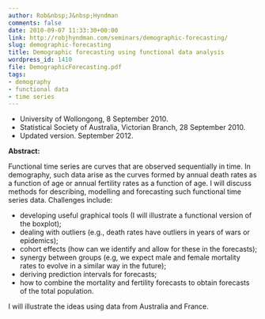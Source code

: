 ```yaml
---
author: Rob&nbsp;J&nbsp;Hyndman
comments: false
date: 2010-09-07 11:33:30+00:00
link: http://robjhyndman.com/seminars/demographic-forecasting/
slug: demographic-forecasting
title: Demographic forecasting using functional data analysis
wordpress_id: 1410
file: DemographicForecasting.pdf
tags:
- demography
- functional data
- time series
---
```


+ University of Wollongong, 8 September 2010. 
+ Statistical Society of Australia, Victorian Branch, 28 September 2010. 
+ Updated version. September 2012. 
 
**Abstract:** 

Functional time series are curves that are observed sequentially in time. In demography, such data arise as the curves formed by annual death rates as a function of age or annual fertility rates as a function of age. I will discuss methods for describing, modelling and forecasting such functional time series data. Challenges include: 

  - developing useful graphical tools (I will illustrate a functional version of the boxplot);
  - dealing with outliers (e.g., death rates have outliers in years of wars or epidemics);
  - cohort effects (how can we identify and allow for these in the forecasts);
  - synergy between groups (e.g, we expect male and female mortality rates to evolve in a similar way in the future);
  - deriving prediction intervals for forecasts;
  - how to combine the mortality and fertility forecasts to obtain forecasts of the total population.

I will illustrate the ideas using data from Australia and France. 


